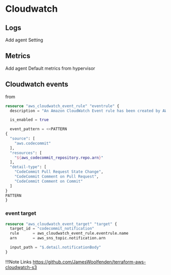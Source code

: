 # Cloudwatch

## Logs

Add agent
Setting

## Metrics

Add agent
Default metrics from hypervisor

## Cloudwatch events

from

```terraform
resource "aws_cloudwatch_event_rule" "eventrule" {
  description = "An Amazon CloudWatch Event rule has been created by AWS CodeCommit for the following repository: ${aws_codecommit_repository.repo.arn}."

  is_enabled = true

  event_pattern = <<PATTERN
{
  "source": [
    "aws.codecommit"
  ],
  "resources": [
    "${aws_codecommit_repository.repo.arn}"
  ],
  "detail-type": [
    "CodeCommit Pull Request State Change",
    "CodeCommit Comment on Pull Request",
    "CodeCommit Comment on Commit"
  ]
}
PATTERN
}
```

### event target

```terraform
resource "aws_cloudwatch_event_target" "target" {
  target_id = "codecommit_notification"
  rule      = aws_cloudwatch_event_rule.eventrule.name
  arn       = aws_sns_topic.notification.arn

  input_path = "$.detail.notificationBody"
}
```

!!!Note Links
    https://github.com/JamesWoolfenden/terraform-aws-cloudwatch-s3

